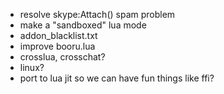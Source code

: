 * resolve skype:Attach() spam problem
* make a "sandboxed" lua mode
* addon_blacklist.txt
* improve booru.lua
* crosslua, crosschat?
* linux?
* port to lua jit so we can have fun things like ffi?